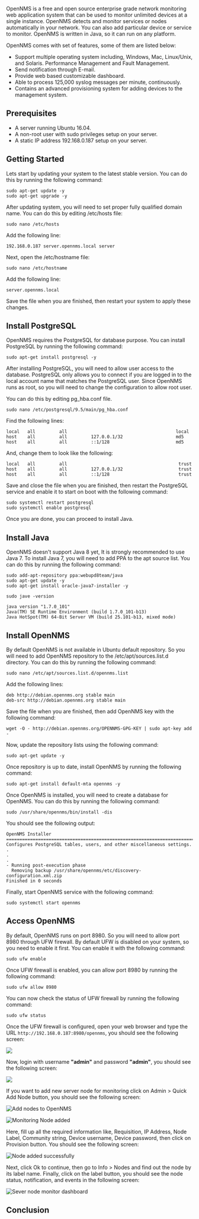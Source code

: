 OpenNMS is a free and open source enterprise grade network monitoring web application system that can be used to monitor unlimited devices at a single instance. OpenNMS detects and monitor services or nodes automatically in your network. You can also add particular device or service to monitor. OpenNMS is written in Java, so it can run on any platform.

OpenNMS comes with set of features, some of them are listed below:

+ Support multiple operating system including, Windows, Mac, Linux/Unix, and Solaris.
 Performance Management and Fault Management.
+ Send notification through E-mail.
+ Provide web based customizable dashboard.
+ Able to process 125,000 syslog messages per minute, continuously.
+ Contains an advanced provisioning system for adding devices to the management system.

## Prerequisites

+ A server running Ubuntu 16.04.
+ A non-root user with sudo privileges setup on your server.
+ A static IP address 192.168.0.187 setup on your server.

## Getting Started

Lets start by updating your system to the latest stable version. You can do this by running the following command:

```
sudo apt-get update -y
sudo apt-get upgrade -y
```
After updating system, you will need to set proper fully qualified domain name. You can do this by editing /etc/hosts file:

```
sudo nano /etc/hosts
```
Add the following line:

```
192.168.0.187 server.opennms.local server
```

Next, open the /etc/hostname file:

```
sudo nano /etc/hostname
```
Add the following line:

```
server.opennms.local
```
Save the file when you are finished, then restart your system to apply these changes.
## Install PostgreSQL

OpenNMS requires the PostgreSQL for database purpose. You can install PostgreSQL by running the following command:

```
sudo apt-get install postgresql -y
```
After installing PostgreSQL, you will need to allow user access to the database. PostgreSQL only allows you to connect if you are logged in to the local account name that matches the PostgreSQL user. Since OpenNMS runs as root, so you will need to change the configuration to allow root user.

You can do this by editing pg_hba.conf file.

```
sudo nano /etc/postgresql/9.5/main/pg_hba.conf
```
Find the following lines:

```
local   all         all                                         local
host    all         all         127.0.0.1/32                    md5
host    all         all         ::1/128                         md5
```

And, change them to look like the following:

```
local   all         all                                          trust
host    all         all         127.0.0.1/32                     trust
host    all         all         ::1/128                          trust
```

Save and close the file when you are finished, then restart the PostgreSQL service and enable it to start on boot with the following command:

```
sudo systemctl restart postgresql
sudo systemctl enable postgresql
```

Once you are done, you can proceed to install Java.


## Install Java

OpenNMS doesn't support Java 8 yet, It is strongly recommended to use Java 7. To install Java 7, you will need to add PPA to the apt source list. You can do this by running the following command:

```
sudo add-apt-repository ppa:webupd8team/java
sudo apt-get update -y
sudo apt-get install oracle-java7-installer -y
```

```
sudo jave -version
```

```
java version "1.7.0_101"
Java(TM) SE Runtime Environment (build 1.7.0_101-b13)
Java HotSpot(TM) 64-Bit Server VM (build 25.101-b13, mixed mode)
```
## Install OpenNMS

By default OpenNMS is not available in Ubuntu default repository. So you will need to add OpenNMS repository to the /etc/apt/sources.list.d directory. You can do this by running the following command:

```
sudo nano /etc/apt/sources.list.d/opennms.list
```

Add the following lines:

```
deb http://debian.opennms.org stable main
deb-src http://debian.opennms.org stable main
```

Save the file when you are finished, then add OpenNMS key with the following command:

```
wget -O - http://debian.opennms.org/OPENNMS-GPG-KEY | sudo apt-key add -
```

Now, update the repository lists using the following command:

```
sudo apt-get update -y
```

Once repository is up to date, install OpenNMS by running the following command:

```
sudo apt-get install default-mta opennms -y
```

Once OpenNMS is installed, you will need to create a database for OpenNMS. You can do this by running the following command:

```
sudo /usr/share/opennms/bin/install -dis
```

You should see the following output:

```
OpenNMS Installer
==============================================================================
Configures PostgreSQL tables, users, and other miscellaneous settings.
.
.
.
- Running post-execution phase
  Removing backup /usr/share/opennms/etc/discovery-configuration.xml.zip
Finished in 0 seconds
```

Finally, start OpenNMS service with the following command:

```
sudo systemctl start opennms
```

## Access OpenNMS

By default, OpenNMS runs on port 8980. So you will need to allow port 8980 through UFW firewall. By default UFW is disabled on your system, so you need to enable it first. You can enable it with the following command:

```
sudo ufw enable
```

Once UFW firewall is enabled, you can allow port 8980 by running the following command:

```
sudo ufw allow 8980
```

You can now check the status of UFW firewall by running the following command:

```
sudo ufw status
```

Once the UFW firewall is configured, open your web browser and type the URL `http://192.168.0.187:8980/opennms`, you should see the following screen:

![](https://www.howtoforge.com/images/how_to_install_and_configure_opennms_on_ubuntu_1604/Opennms-login-page.png)

Now, login with username **"admin"** and password **"admin"**, you should see the following screen:

![](https://www.howtoforge.com/images/how_to_install_and_configure_opennms_on_ubuntu_1604/Opennms-dashboard.png)

If you want to add new server node for monitoring click on Admin > Quick Add Node button, you should see the following screen:

![Add nodes to OpenNMS](https://www.howtoforge.com/images/how_to_install_and_configure_opennms_on_ubuntu_1604/Opennms-add-node.png)

![Monitoring Node added](https://www.howtoforge.com/images/how_to_install_and_configure_opennms_on_ubuntu_1604/Opennms-node1.png)

Here, fill up all the required information like, Requisition, IP Address, Node Label, Community string, Device username, Device password, then click on Provision button. You should see the following screen:

![Node added successfully](https://www.howtoforge.com/images/how_to_install_and_configure_opennms_on_ubuntu_1604/Opennms-node-added-successfully.png)

Next, click Ok to continue, then go to Info > Nodes and find out the node by its label name. Finally, click on the label button, you should see the node status, notification, and events in the following screen:

![Sever node monitor dashboard](https://www.howtoforge.com/images/how_to_install_and_configure_opennms_on_ubuntu_1604/Opennms-node-info.png)

## Conclusion
